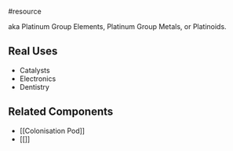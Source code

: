 #resource 

aka Platinum Group Elements, Platinum Group Metals, or Platinoids. 
## Real Uses
- Catalysts
- Electronics
- Dentistry
## Related Components
- [[Colonisation Pod]]
- [[]]